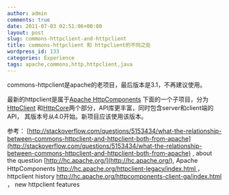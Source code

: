 ```yaml
---
author: admin
comments: true
date: 2011-07-03 02:51:06+00:00
layout: post
slug: commons-httpclient-and-httpclient
title: commons-httpclient 和 httpclient的不同之处
wordpress_id: 133
categories: Experience
tags: apache,commons,http,httpclient,java
---
```


commons-httpclient是apache的老项目，最后版本是3.1，不再建议使用。

最新的httpclient是属于[Apache HttpComponents](http://hc.apache.org/) 下面的一个子项目，分为[HttpClient](http://hc.apache.org/httpcomponents-client-ga) 和[HttpCore](http://hc.apache.org/httpcomponents-core-ga/)两个部分，API库更丰富，同时包含server和client端的API， 其版本号从4.0开始。新项目应该使用该版本。

参考：
[http://stackoverflow.com/questions/5153434/what-the-relationship-between-commons-httpclient-and-httpclient-both-from-apache](http://stackoverflow.com/questions/5153434/what-the-relationship-between-commons-httpclient-and-httpclient-both-from-apache) , about the question
[http://hc.apache.org/](http://hc.apache.org/), Apache HttpComponents
[http://hc.apache.org/httpclient-legacy/index.html ](http://hc.apache.org/httpclient-legacy/index.html )， httpclient history
[http://hc.apache.org/httpcomponents-client-ga/index.html ](http://hc.apache.org/httpcomponents-client-ga/index.html )， new httpclient features
